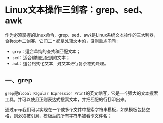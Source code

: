 # Linux文本操作三剑客：grep、sed、awk

作为必须掌握的Linux命令，grep、sed、awk是Linux系统文本操作的三大利器，合称文本三剑客。它们三个都是处理文本的，但侧重点不同：

- `grep`：适合单纯的查找和匹配文本；
- `sed`：适合编辑匹配到的文本；
- `awk`：适合格式化文本，对文本进行复杂格式处理。

## 一、grep

`grep`是`Global Regular Expression Print`的英文缩写，它是一个强大的文本搜索工具，并可以使用正则表达式搜索文本，并把匹配的行打印出来。

通过`grep`我们可以实现在一个或多个文件中搜索字符串模板，如果模板包括空格，则必须被引用，模板后的所有字符串被看作文件名；

